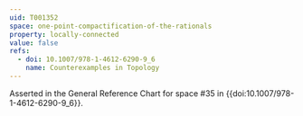 ```yaml
---
uid: T001352
space: one-point-compactification-of-the-rationals
property: locally-connected
value: false
refs:
  - doi: 10.1007/978-1-4612-6290-9_6
    name: Counterexamples in Topology
---
```

Asserted in the General Reference Chart for space #35 in
{{doi:10.1007/978-1-4612-6290-9_6}}.
